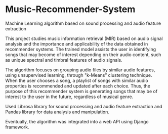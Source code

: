 # Music-Recommender-System
Machine Learning algorithm based on sound processing and audio feature extraction 

This project studies music information retrieval (MIR) based on audio signal analysis and the importance and applicability of the data obtained in recommender systems. The trained model assists the user in identifying songs that may become of interest depending on their audio content, such as unique spectral and timbral features of audio signals. 

The algorithm focuses on grouping audio files by similar audio features, using unsupervised learning, through "k-Means” clustering technique. When the user chooses a song, a playlist of songs with similar audio properties is recommended and updated after each choice. Thus, the purpose of this recommender system is generating songs that may be of interest to the user in the future, regardless of musical genre.

Used Librosa library for sound processing and audio feature extraction and Pandas library for data analysis and manipulation.

Eventually, the algorithm was integrated into a web API using Django framework.
